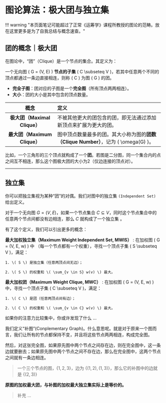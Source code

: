 # 图论算法：极大团与独立集

!!! warning "本页面笔记可能超过了正常《运筹学》课程所教授的图论的范畴。放在这里更多是为了自我总结与概念速查。"


## 团的概念｜极大团

在图论中，“团”（Clique）是一个节点的集合。其定义为：

一个无向图 \( G = (V, E) \) **节点的子集** \( C \subseteq V \)，若其中任意两个不同的顶点都通过一条边直接相连，则称 \( C \) 为图 \( G \) 的团。

- **完全子图**：团对应的子图是一个**完全图**（所有顶点两两相连）。
- **大小**：团的大小是其中包含的顶点数量。

|             概念             | 定义                                                                                  |
| :--------------------------: | :------------------------------------------------------------------------------------ |
| **极大团（Maximal Clique）** | 不被其他更大的团包含的团，即无法通过添加新顶点来扩展为更大的团。                      |
| **最大团（Maximum Clique）** | 图中顶点数量最多的团。其大小称为图的**团数（Clique Number）**，记为 \( \omega(G) \)。 |

比如，一个三角形的三个顶点就构成了一个**团**。若图是二分图，同一个集合内的点之间互不相连，那么这个图极大团的大小为2（仅边连接的顶点对）。

---

## 独立集

你可以把独立集视为某种“团”的对偶。我们对图中的独立集 `(Independent Set)` 给出定义。

对于一个无向图 $G = (V, E)$，如果一个节点集合 $C \subseteq V$，同时这个节点集合中的任意两个节点间都没有边相连，那么 $C$ 就构成了一个独立集  。

有了这个定义，我们可以引出更多的概念：

**最大加权独立集（Maximum Weight Independent Set, MWIS）**
:   在加权图 \( G = (V, E, w) \) 中 （每一个节点都有一个权重），寻找一个顶点子集 \( S \subseteq V \)，满足：
    
    1. \( S \) 是独立集（任意两顶点间无边）；
    
    2. \( S \) 的权重和 \( \sum_{v \in S} w(v) \) 最大。

**最大加权团（Maximum Weight Clique, MWC）**
:   在加权图 \( G = (V, E, w) \) 中，寻找一个顶点子集 \( C \subseteq V \)，满足：
    
    1. \( C \) 是团（任意两顶点间有边）；
    
    2. \( C \) 的权重和 \( \sum_{v \in C} w(v) \) 最大。

如果你的注意力比较集中，你或许发现了什么 ... 

我们定义“补图”(Conplementary Graph)。什么意思呢。就是对于原来一个图而言，我们让所有的节点都保持不变，并且将这些节点两两相连，构成完全图。

然后，对这张完全图，如果原先图中两个节点之间存在边，则在完全图中，这一条边就要删去；如果原先图中两个节点之间不存在边，那么在完全图中，这两个节点之间就有一条边相连。

> 一个三个节点的图，$\{1,2,3\}$，边为 $\{(1,2), (1,3)\}$，那么它的补图中的边就是 $\{(2,3)\}$

**原图的加权最大团，与补图的加权最大独立集实际上是等价的。**

> 补充 ...